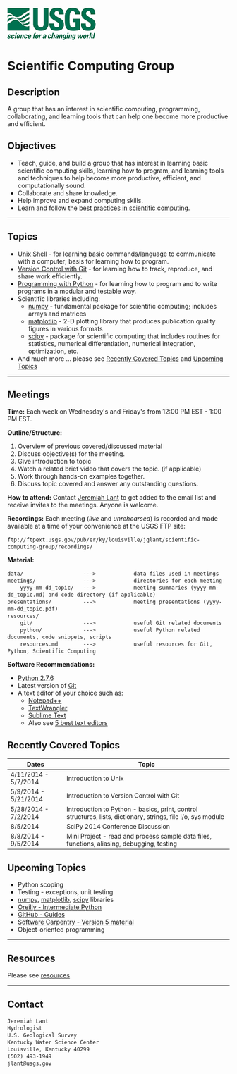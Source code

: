 [![alt text](resources/images/usgs-logo.png)](http://www.usgs.gov/)

# Scientific Computing Group

## Description

A group that has an interest in scientific computing, programming, collaborating, and
learning tools that can help one become more productive and efficient. 

## Objectives

* Teach, guide, and build a group that has interest in learning basic scientific computing
skills, learning how to program, and learning tools and techniques to help become more 
productive, efficient, and computationally sound.  
* Collaborate and share knowledge.  
* Help improve and expand computing skills.
* Learn and follow the [best practices in scientific computing].

*****
## Topics

* [Unix Shell] - for learning basic commands/language to communicate with a computer; basis for learning how to program. 
* [Version Control with Git] - for learning how to track, reproduce, and share work efficiently.
* [Programming with Python] - for learning how to program and to write programs in a modular and testable way.
* Scientific libraries including: 
    * [numpy] - fundamental package for scientific computing; includes arrays and matrices 
    * [matplotlib] - 2-D plotting library that produces publication quality figures in various formats
    * [scipy] - package for scientific computing that includes routines for statistics, numerical differentiation, numerical 
    integration, optimization, etc. 
* And much more ... please see [Recently Covered Topics](#recently-covered-topics) and [Upcoming Topics](#upcoming-topics)

*****
## Meetings

**Time:**  Each week on Wednesday's and Friday's from 12:00 PM EST - 1:00 PM EST. 

**Outline/Structure:** 

1. Overview of previous covered/discussed material
2. Discuss objective(s) for the meeting.
3. Give introduction to topic
4. Watch a related brief video that covers the topic. (if applicable)
5. Work through hands-on examples together.
6. Discuss topic covered and answer any outstanding questions.

**How to attend:** Contact [Jeremiah Lant](#contact) to get added to the email list and receive invites to the meetings.  Anyone is welcome.

**Recordings:** Each meeting (*live* and *unrehearsed*) is recorded and made available at a time of your convenience at the USGS FTP site: 

    ftp://ftpext.usgs.gov/pub/er/ky/louisville/jglant/scientific-computing-group/recordings/


**Material:** 

    data/                   --->            data files used in meetings
    meetings/               --->            directories for each meeting  
        yyyy-mm-dd_topic/   --->            meeting summaries (yyyy-mm-dd_topic.md) and code directory (if applicable)
    presentations/          --->            meeting presentations (yyyy-mm-dd_topic.pdf)
    resources/               
        git/                --->            useful Git related documents
        python/             --->            useful Python related documents, code snippets, scripts
        resources.md        --->            useful resources for Git, Python, Scientific Computing
     

**Software Recommendations:**

* [Python 2.7.6]
* Latest version of [Git]
* A text editor of your choice such as:
	* [Notepad++]
	* [TextWrangler]
	* [Sublime Text]
	* Also see [5 best text editors]

## Recently Covered Topics

Dates | Topic
----- | -----
4/11/2014 - 5/7/2014 | Introduction to Unix
5/9/2014 - 5/21/2014 | Introduction to Version Control with Git
5/28/2014 - 7/2/2014 | Introduction to Python - basics, print, control structures, lists, dictionary, strings, file i/o, sys module
8/5/2014 | SciPy 2014 Conference Discussion
8/8/2014 - 9/5/2014 | Mini Project - read and process sample data files, functions, aliasing, debugging, testing

## Upcoming Topics

* Python scoping
* Testing - exceptions, unit testing 
* [numpy], [matplotlib], [scipy] libraries
* [Oreilly - Intermediate Python]
* [GitHub - Guides] 
* [Software Carpentry - Version 5 material]
* Object-oriented programming

*****
## Resources

Please see [resources](resources/resources.md)

*****
## Contact

	Jeremiah Lant
	Hydrologist
	U.S. Geological Survey
	Kentucky Water Science Center
	Louisville, Kentucky 40299
	(502) 493-1949
	jlant@usgs.gov

[best practices in scientific computing]:http://www.plosbiology.org/article/info%3Adoi%2F10.1371%2Fjournal.pbio.1001745
[Unix Shell]:http://en.wikipedia.org/wiki/Unix
[Version Control with Git]:http://git-scm.com/book/en/Getting-Started-About-Version-Control
[Programming with Python]:https://www.python.org/
[numpy]:http://www.numpy.org/
[matplotlib]:http://matplotlib.org/
[scipy]:http://www.scipy.org/scipylib/index.html
[Python 2.7.6]:https://www.python.org/download/releases/2.7.6/
[Git]:http://git-scm.com/downloads
[Notepad++]:http://notepad-plus-plus.org/
[TextWrangler]:http://www.barebones.com/products/textwrangler/download.html
[Sublime Text]:www.sublimetext.com/
[5 best text editors]:http://lifehacker.com/five-best-text-editors-1564907215
[Oreilly - Intermediate Python]:http://shop.oreilly.com/product/110000529.do
[Software Carpentry - Version 5 material]:http://software-carpentry.org/lessons.html
[GitHub - Guides]:https://guides.github.com/